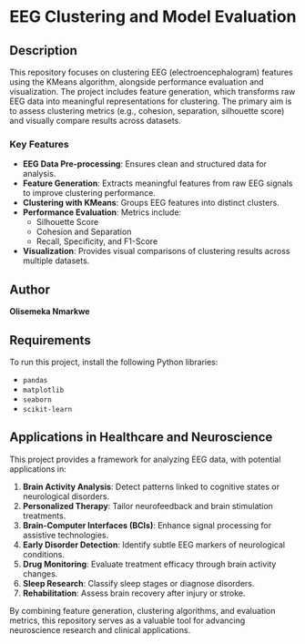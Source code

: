 # EEG Clustering and Model Evaluation  

## Description  
This repository focuses on clustering EEG (electroencephalogram) features using the KMeans algorithm, alongside performance evaluation and visualization. The project includes feature generation, which transforms raw EEG data into meaningful representations for clustering. The primary aim is to assess clustering metrics (e.g., cohesion, separation, silhouette score) and visually compare results across datasets.  

### Key Features  
- **EEG Data Pre-processing**: Ensures clean and structured data for analysis.  
- **Feature Generation**: Extracts meaningful features from raw EEG signals to improve clustering performance.  
- **Clustering with KMeans**: Groups EEG features into distinct clusters.  
- **Performance Evaluation**: Metrics include:  
  - Silhouette Score  
  - Cohesion and Separation  
  - Recall, Specificity, and F1-Score  
- **Visualization**: Provides visual comparisons of clustering results across multiple datasets.  

## Author  
**Olisemeka Nmarkwe**  

## Requirements  
To run this project, install the following Python libraries:  
- `pandas`  
- `matplotlib`  
- `seaborn`  
- `scikit-learn`  

## Applications in Healthcare and Neuroscience  
This project provides a framework for analyzing EEG data, with potential applications in:  
1. **Brain Activity Analysis**: Detect patterns linked to cognitive states or neurological disorders.  
2. **Personalized Therapy**: Tailor neurofeedback and brain stimulation treatments.  
3. **Brain-Computer Interfaces (BCIs)**: Enhance signal processing for assistive technologies.  
4. **Early Disorder Detection**: Identify subtle EEG markers of neurological conditions.  
5. **Drug Monitoring**: Evaluate treatment efficacy through brain activity changes.  
6. **Sleep Research**: Classify sleep stages or diagnose disorders.  
7. **Rehabilitation**: Assess brain recovery after injury or stroke.  

By combining feature generation, clustering algorithms, and evaluation metrics, this repository serves as a valuable tool for advancing neuroscience research and clinical applications.  